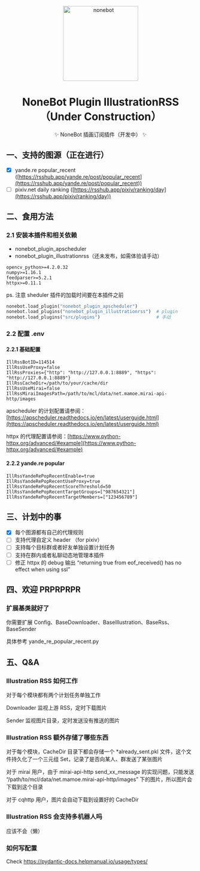 <p align="center">
  <a href="https://v2.nonebot.dev/"><img src="https://raw.githubusercontent.com/nonebot/nonebot2/master/docs/.vuepress/public/logo.png" width="200" height="200" alt="nonebot"></a>
</p>

<div align="center">

# NoneBot Plugin IllustrationRSS（Under Construction）

✨ NoneBot 插画订阅插件（开发中） ✨

</div>

## 一、支持的图源（正在进行）

- [x] yande.re popular_recent ([https://rsshub.app/yande.re/post/popular_recent](https://rsshub.app/yande.re/post/popular_recent))
- [ ] pixiv.net daily ranking ([https://rsshub.app/pixiv/ranking/day](https://rsshub.app/pixiv/ranking/day))

## 二、食用方法

### 2.1 安装本插件和相关依赖

- nonebot_plugin_apscheduler
- nonebot_plugin_illustrationrss（还未发布，如需体验请手动）

```requirements
opencv_python>=4.2.0.32
numpy>=1.16.1
feedparser>=5.2.1
httpx>=0.11.1
```

ps. 注意 sheduler 插件的加载时间要在本插件之前

```python
nonebot.load_plugin("nonebot_plugin_apscheduler")
nonebot.load_plugins("nonebot_plugin_illustrationrss")  # plugin
nonebot.load_plugins("src/plugins")                     # 手动
```

### 2.2 配置 .env

#### 2.2.1 基础配置

```env
IllRssBotID=114514
IllRssUseProxy=false
IllRssProxies={"http": "http://127.0.0.1:8889", "https": "http://127.0.0.1:8889"}
IllRssCacheDir=/path/to/your/cache/dir
IllRssUseMirai=false
IllRssMiraiImagesPath=/path/to/mcl/data/net.mamoe.mirai-api-http/images
```

apscheduler 的计划配置请参阅：[https://apscheduler.readthedocs.io/en/latest/userguide.html](https://apscheduler.readthedocs.io/en/latest/userguide.html)

httpx 的代理配置请参阅：[https://www.python-httpx.org/advanced/#example](https://www.python-httpx.org/advanced/#example)

#### 2.2.2 yande.re popular

```env
IllRssYandeRePopRecentEnable=true
IllRssYandeRePopRecentUseProxy=true
IllRssYandeRePopRecentScoreThreshold=50
IllRssYandeRePopRecentTargetGroups=["987654321"]
IllRssYandeRePopRecentTargetMembers=["123456789"]
```

## 三、计划中的事

- [x] 每个图源都有自己的代理规则
- [ ] 支持代理自定义 header （for pixiv）
- [ ] 支持每个目标群或者好友单独设置计划任务
- [ ] 支持在群内或者私聊动态地管理本插件
- [ ] 修正 httpx 的 debug 输出 “returning true from eof_received() has no effect when using ssl”

## 四、欢迎 PRPRPRPR

### 扩展基类就好了

你需要扩展 Config、BaseDownloader、BaseIllustration、BaseRss、BaseSender

具体参考 yande_re_popular_recent.py

## 五、Q&A

### Illustration RSS 如何工作

对于每个模块都有两个计划任务单独工作

Downloader 监视上游 RSS，定时下载图片

Sender 监视图片目录，定时发送没有推送的图片

### Illustration RSS 额外存储了哪些东西

对于每个模块，CacheDir 目录下都会存储一个 *already_sent.pkl 文件，这个文件持久化了一个三元组 Set，记录了是否向某人、群发送了某张图片

对于 mirai 用户，由于 mirai-api-http send_xx_message 的实现问题，只能发送 “/path/to/mcl/data/net.mamoe.mirai-api-http/images” 下的图片，所以图片会下载到这个目录

对于 cqhttp 用户，图片会自动下载到设置好的 CacheDir

### Illustration RSS 会支持多机器人吗

应该不会（懒）

### 如何写配置

Check https://pydantic-docs.helpmanual.io/usage/types/
